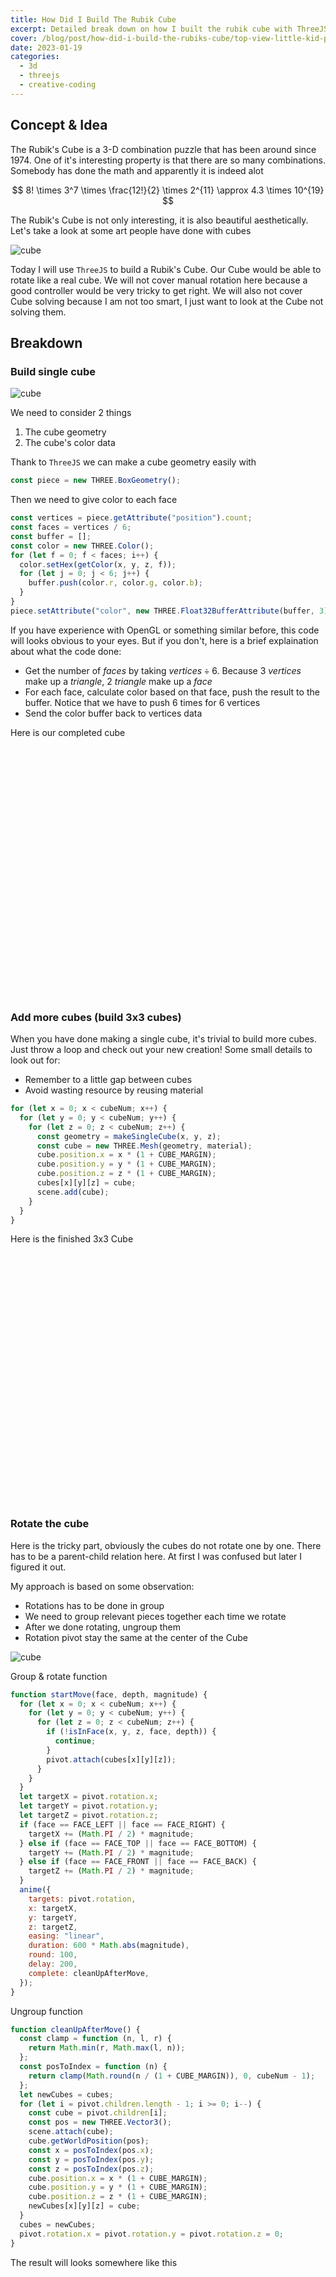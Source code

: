 ```yaml
---
title: How Did I Build The Rubik Cube
excerpt: Detailed break down on how I built the rubik cube with ThreeJS
cover: /blog/post/how-did-i-build-the-rubiks-cube/top-view-little-kid-playing-with-rubics-cube-orange-desk.jpg
date: 2023-01-19
categories:
  - 3d
  - threejs
  - creative-coding
---
```


<script>
  import Rubik from '$lib/components/rubik.svelte';
  import Rubik1 from '$lib/components/rubik-breakdown-1.svelte';
  import Rubik3 from '$lib/components/rubik-breakdown-3.svelte';
  import Rubik3R from '$lib/components/rubik-breakdown-3r.svelte';
</script>

## Concept & Idea

The Rubik's Cube is a 3-D combination puzzle that has been around since 1974. One of it's interesting property is that there are so many combinations. Somebody has done the math and apparently it is indeed alot

$$
8! \times 3^7 \times \frac{12!}{2} \times 2^{11} \approx 4.3 \times 10^{19}
$$

The Rubik's Cube is not only interesting, it is also beautiful aesthetically. Let's take a look at some art people have done with cubes

<img class="w-full sm:w-1/2 mx-auto" alt="cube" src="how-did-i-build-the-rubiks-cube/3d-render-rainbow-coloured-cubes.jpg" />

Today I will use `ThreeJS` to build a Rubik's Cube. Our Cube would be able to rotate like a real cube. We will not cover manual rotation here because a good controller would be very tricky to get right. We will also not cover Cube solving because I am not too smart, I just want to look at the Cube not solving them.

## Breakdown

### Build single cube

![cube](how-did-i-build-the-rubiks-cube/single-cube.png)

We need to consider 2 things

1. The cube geometry
2. The cube's color data

Thank to `ThreeJS` we can make a cube geometry easily with

```js
const piece = new THREE.BoxGeometry();
```

Then we need to give color to each face

```js
const vertices = piece.getAttribute("position").count;
const faces = vertices / 6;
const buffer = [];
const color = new THREE.Color();
for (let f = 0; f < faces; i++) {
  color.setHex(getColor(x, y, z, f));
  for (let j = 0; j < 6; j++) {
    buffer.push(color.r, color.g, color.b);
  }
}
piece.setAttribute("color", new THREE.Float32BufferAttribute(buffer, 3));
```

If you have experience with OpenGL or something similar before, this code will looks obvious to your eyes. But if you don't, here is a brief explaination about what the code done:

- Get the number of $faces$ by taking $vertices \div 6$. Because 3 $vertices$ make up a $triangle$, 2 $triangle$ make up a $face$
- For each face, calculate color based on that face, push the result to the buffer. Notice that we have to push 6 times for 6 vertices
- Send the color buffer back to vertices data

Here is our completed cube

<div class="rubik">
    <Rubik1 />
</div>

### Add more cubes (build 3x3 cubes)

When you have done making a single cube, it's trivial to build more cubes. Just throw a loop and check out your new creation!
Some small details to look out for:

- Remember to a little gap between cubes
- Avoid wasting resource by reusing material

```js
for (let x = 0; x < cubeNum; x++) {
  for (let y = 0; y < cubeNum; y++) {
    for (let z = 0; z < cubeNum; z++) {
      const geometry = makeSingleCube(x, y, z);
      const cube = new THREE.Mesh(geometry, material);
      cube.position.x = x * (1 + CUBE_MARGIN);
      cube.position.y = y * (1 + CUBE_MARGIN);
      cube.position.z = z * (1 + CUBE_MARGIN);
      cubes[x][y][z] = cube;
      scene.add(cube);
    }
  }
}
```

Here is the finished 3x3 Cube

<div class="rubik">
    <Rubik3 />
  </div>

### Rotate the cube

Here is the tricky part, obviously the cubes do not rotate one by one. There has to be a parent-child relation here. At first I was confused but later I figured it out.

My approach is based on some observation:

- Rotations has to be done in group
- We need to group relevant pieces together each time we rotate
- After we done rotating, ungroup them
- Rotation pivot stay the same at the center of the Cube

![cube](how-did-i-build-the-rubiks-cube/rotation.png)

Group & rotate function

```js
function startMove(face, depth, magnitude) {
  for (let x = 0; x < cubeNum; x++) {
    for (let y = 0; y < cubeNum; y++) {
      for (let z = 0; z < cubeNum; z++) {
        if (!isInFace(x, y, z, face, depth)) {
          continue;
        }
        pivot.attach(cubes[x][y][z]);
      }
    }
  }
  let targetX = pivot.rotation.x;
  let targetY = pivot.rotation.y;
  let targetZ = pivot.rotation.z;
  if (face == FACE_LEFT || face == FACE_RIGHT) {
    targetX += (Math.PI / 2) * magnitude;
  } else if (face == FACE_TOP || face == FACE_BOTTOM) {
    targetY += (Math.PI / 2) * magnitude;
  } else if (face == FACE_FRONT || face == FACE_BACK) {
    targetZ += (Math.PI / 2) * magnitude;
  }
  anime({
    targets: pivot.rotation,
    x: targetX,
    y: targetY,
    z: targetZ,
    easing: "linear",
    duration: 600 * Math.abs(magnitude),
    round: 100,
    delay: 200,
    complete: cleanUpAfterMove,
  });
}
```

Ungroup function

```js
function cleanUpAfterMove() {
  const clamp = function (n, l, r) {
    return Math.min(r, Math.max(l, n));
  };
  const posToIndex = function (n) {
    return clamp(Math.round(n / (1 + CUBE_MARGIN)), 0, cubeNum - 1);
  };
  let newCubes = cubes;
  for (let i = pivot.children.length - 1; i >= 0; i--) {
    const cube = pivot.children[i];
    const pos = new THREE.Vector3();
    scene.attach(cube);
    cube.getWorldPosition(pos);
    const x = posToIndex(pos.x);
    const y = posToIndex(pos.y);
    const z = posToIndex(pos.z);
    cube.position.x = x * (1 + CUBE_MARGIN);
    cube.position.y = y * (1 + CUBE_MARGIN);
    cube.position.z = z * (1 + CUBE_MARGIN);
    newCubes[x][y][z] = cube;
  }
  cubes = newCubes;
  pivot.rotation.x = pivot.rotation.y = pivot.rotation.z = 0;
}
```

The result will looks somewhere like this

<div class="rubik">
    <Rubik3R />
</div>

### And finally let's add some variations

At this point, it's up to your creativity to add more interesting features.
I would like to add more dimension, then add some goofy easing curve to spice up the rotation.

<div class="rubik">
    <Rubik size={5} />
</div>

## Code

Check out this [page](/rubik) and the code below

<details>

<summary>Full implementation</summary>

```js
import * as THREE from "three";
import anime from "animejs";
import { OrbitControls } from "three/addons/controls/OrbitControls.js";

let scene, camera, renderer, controls;
const clock = new THREE.Clock();
const material = new THREE.MeshBasicMaterial({
  vertexColors: true,
  fog: true,
});
var time = 0;
const CANVAS_ID = "rubik";
let use_camera_control = true;
const ASPECT_RATIO = 0.75;
const FACE_RIGHT = 0;
const FACE_LEFT = 1;
const FACE_TOP = 2;
const FACE_BOTTOM = 3;
const FACE_FRONT = 4;
const FACE_BACK = 5;
const CUBE_NUM_DEFAULT = 3;
let cubeNum = CUBE_NUM_DEFAULT;
const CUBE_MARGIN = 0.1;

export function setCameraControl(use) {
  use_camera_control = use;
  //rebuildOrbitControl();
}

function isInFace(x, y, z, face, depth) {
  return (
    (face == FACE_TOP && y >= cubeNum - depth) ||
    (face == FACE_BOTTOM && y < depth) ||
    (face == FACE_FRONT && z >= cubeNum - depth) ||
    (face == FACE_BACK && z < depth) ||
    (face == FACE_LEFT && x < depth) ||
    (face == FACE_RIGHT && x >= cubeNum - depth)
  );
}
function getColor(x, y, z, face) {
  const FACE_TO_COLOR = [
    0x40a02b, //right - green
    0x89b4fa, //left - purple
    0xf9e2af, //top - yellow
    0xf8fafc, //bottom - white
    0xef4444, //front - red
    0xfe640b, //back - orange
  ];
  const BLACK = 0x181825;

  if (isInFace(x, y, z, face, 1)) {
    return FACE_TO_COLOR[face];
  }
  return BLACK;
}

function getCurrentSize() {
  return cubeNum;
}

function makeSingleCube(x, y, z) {
  const piece = new THREE.BoxGeometry().toNonIndexed();
  const n = piece.getAttribute("position").count / 6;
  const buffer = [];
  const color = new THREE.Color();
  for (let i = 0; i < n; i++) {
    color.setHex(getColor(x, y, z, i));
    for (let j = 0; j < 6; j++) {
      buffer.push(color.r, color.g, color.b);
    }
  }
  piece.setAttribute("color", new THREE.Float32BufferAttribute(buffer, 3));
  return piece;
}

let cubes = null;
let pivot = null;

function makeRubik() {
  cubes = new Array(cubeNum);
  for (let x = 0; x < cubeNum; x++) {
    cubes[x] = new Array(cubeNum);
    for (let y = 0; y < cubeNum; y++) {
      cubes[x][y] = new Array(cubeNum);
    }
  }
  for (let x = 0; x < cubeNum; x++) {
    for (let y = 0; y < cubeNum; y++) {
      for (let z = 0; z < cubeNum; z++) {
        const geometry = makeSingleCube(x, y, z);
        const cube = new THREE.Mesh(geometry, material);
        cube.position.x = x * (1 + CUBE_MARGIN);
        cube.position.y = y * (1 + CUBE_MARGIN);
        cube.position.z = z * (1 + CUBE_MARGIN);
        cubes[x][y][z] = cube;
        scene.add(cube);
        //addDebugArrow(cube);
      }
    }
  }
  pivot = new THREE.Object3D();
  const k = ((cubeNum - 1) / 2) * (1 + CUBE_MARGIN);
  pivot.position.x = k;
  pivot.position.y = k;
  pivot.position.z = k;
  scene.add(pivot);
  camera.lookAt(pivot.position);
  if (controls) {
    controls.target.set(k, k, k);
    controls.enableRotate = false;
    controls.autoRotate = false;
  }
  //addDebugArrow(pivot);
}

function remakeRubik(n) {
  if (cubeNum == n) {
    return;
  }
  scene.clear();
  cubeNum = n;
  makeRubik();
}

function setupCamera(w, h) {
  camera = new THREE.PerspectiveCamera(45, w / h, 1, 2000);
  scene = new THREE.Scene();
  scene.fog = new THREE.Fog(0x000000, 5, 20);
  camera.position.set(0, 25, 25);
  rebuildOrbitControl();
}

function rebuildOrbitControl() {
  if (!renderer || !renderer.domElement || !camera) {
    return;
  }
  const k = ((cubeNum - 1) / 2) * (1 + CUBE_MARGIN);
  camera.lookAt(k, k, k);
  controls = new OrbitControls(camera, renderer.domElement);
  controls.target.set(k, k, k);
  controls.minDistance = 4; // the minimum distance the camera must have from center
  controls.maxDistance = 30; // the maximum distance the camera must have from center
  //controls.enableRotate = true;
  // controls.autoRotate = false;
  controls.enabled = false;
}

export function animateCamera(t) {
  if (camera) {
    let distance = 20 - 10 * t;
    if (camera.distance === undefined) {
      camera.distance = camera.position.length();
    }
    anime({
      targets: camera,
      distance: distance,
      duration: 1000,
      update: () => {
        camera.position.setLength(camera.distance);
        const k = ((cubeNum - 1) / 2) * (1 + CUBE_MARGIN);
        camera.lookAt(k, k, k);
      },
      complete: () => {
        if (t >= 0.9) {
          controls.enableRotate = true;
          controls.autoRotate = true;
        }
      },
    });
  }
}
function init() {
  const canvas = document.getElementById(CANVAS_ID);
  const w = canvas.clientWidth;
  const h = canvas.clientHeight; //w * ASPECT_RATIO;
  renderer = new THREE.WebGLRenderer({
    canvas: canvas,
    antialias: true,
    alpha: true,
  });
  renderer.setPixelRatio(window.devicePixelRatio);
  renderer.setSize(w, h);
  if (scene != null) {
    camera.aspect = w / h;
    camera.updateProjectionMatrix();
    rebuildOrbitControl();
    return;
  }
  setupCamera(w, h);
  makeRubik();
  startMove(
    Math.floor(Math.random() * 5),
    Math.floor(Math.random() * cubeNum),
    Math.floor(Math.random() * 5) - 2
  );
  window.addEventListener("resize", onWindowResize);
  animateCamera(1);
}

function destroy() {
  renderer.dispose();
}

function onWindowResize() {
  const canvas = document.getElementById(CANVAS_ID);
  if (!canvas) {
    return;
  }
  canvas.style = "";
  const w = canvas.clientWidth;
  const h = canvas.clientHeight; //w * ASPECT_RATIO;
  camera.aspect = w / h;
  camera.updateProjectionMatrix();
  renderer.setSize(w, h);
}
function addDebugArrow(object) {
  const dirZ = new THREE.Vector3(0, 0, 1);
  const dirY = new THREE.Vector3(0, 1, 0);
  const dirX = new THREE.Vector3(1, 0, 0);
  const origin = THREE.Vector3.Zero; //object.position;
  const length = 2;
  const hex = 0x0077ff;
  const zArrow = new THREE.ArrowHelper(dirZ, origin, length, hex);
  object.add(zArrow);
  const yArrow = new THREE.ArrowHelper(dirY, origin, length, hex);
  object.add(yArrow);
  const xArrow = new THREE.ArrowHelper(dirX, origin, length, hex);
  object.add(xArrow);
}

function startMove(face, depth, magnitude) {
  for (let x = 0; x < cubeNum; x++) {
    for (let y = 0; y < cubeNum; y++) {
      for (let z = 0; z < cubeNum; z++) {
        if (!isInFace(x, y, z, face, depth)) {
          continue;
        }
        pivot.attach(cubes[x][y][z]);
      }
    }
  }
  let targetX = pivot.rotation.x;
  let targetY = pivot.rotation.y;
  let targetZ = pivot.rotation.z;
  if (face == FACE_LEFT || face == FACE_RIGHT) {
    targetX += (Math.PI / 2) * magnitude;
  } else if (face == FACE_TOP || face == FACE_BOTTOM) {
    targetY += (Math.PI / 2) * magnitude;
  } else if (face == FACE_FRONT || face == FACE_BACK) {
    targetZ += (Math.PI / 2) * magnitude;
  }
  const easingFunctions = [
    "easeInElastic",
    "easeOutElastic",
    "easeInOutElastic",
    "easeOutInElastic",
    "easeInQuad",
    "easeInCubic",
    "easeInQuart",
    "easeInQuint",
    "easeInSine",
    "easeInExpo",
    "easeInCirc",
    "easeInBack",
    "easeOutQuad",
    "easeOutCubic",
    "easeOutQuart",
    "easeOutQuint",
    "easeOutSine",
    "easeOutExpo",
    "easeOutCirc",
    "easeOutBack",
    "easeInBounce",
    "easeInOutQuad",
    "easeInOutCubic",
    "easeInOutQuart",
    "easeInOutQuint",
    "easeInOutSine",
    "easeInOutExpo",
    "easeInOutCirc",
    "easeInOutBack",
    "easeInOutBounce",
    "easeOutBounce",
    "easeOutInQuad",
    "easeOutInCubic",
    "easeOutInQuart",
    "easeOutInQuint",
    "easeOutInSine",
    "easeOutInExpo",
    "easeOutInCirc",
    "easeOutInBack",
    "easeOutInBounce",
  ];
  const easing =
    easingFunctions[Math.floor(Math.random() * easingFunctions.length)];
  anime({
    targets: pivot.rotation,
    x: targetX,
    y: targetY,
    z: targetZ,
    duration: 600 * Math.abs(magnitude),
    round: 100,
    delay: 200,
    easing: easing,
    complete: () => {
      cleanUpAfterMove();
      startMove(
        Math.floor(Math.random() * 5),
        Math.floor(Math.random() * cubeNum),
        Math.floor(Math.random() * 5) - 2
      );
    },
  });
}

function cleanUpAfterMove() {
  const clamp = function (n, l, r) {
    return Math.min(r, Math.max(l, n));
  };
  const posToIndex = function (n) {
    return clamp(Math.round(n / (1 + CUBE_MARGIN)), 0, cubeNum - 1);
  };
  const newCubes = cubes;
  for (let i = pivot.children.length - 1; i >= 0; i--) {
    const cube = pivot.children[i];
    const pos = new THREE.Vector3();
    scene.attach(cube);
    cube.getWorldPosition(pos);
    const x = posToIndex(pos.x);
    const y = posToIndex(pos.y);
    const z = posToIndex(pos.z);
    cube.position.x = x * (1 + CUBE_MARGIN);
    cube.position.y = y * (1 + CUBE_MARGIN);
    cube.position.z = z * (1 + CUBE_MARGIN);
    newCubes[x][y][z] = cube;
  }
  cubes = newCubes;
  pivot.rotation.x = pivot.rotation.y = pivot.rotation.z = 0;
}

function render() {
  time += clock.getDelta();
  if (renderer && scene && camera) {
    renderer.render(scene, camera);
  }
  if (controls) {
    controls.update();
  }
}

export { CANVAS_ID, init, destroy, render, getCurrentSize, remakeRubik };
```

</details>

<style>
  .rubik {
    aspect-ratio: 1/1;
    max-width: 400px;
    width: 80%;
    margin: 0 auto;
  }
</style>
